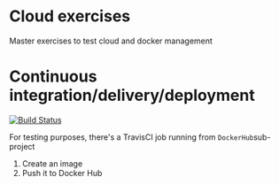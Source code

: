 # Cloud exercises
Master exercises to test cloud and docker management

# Continuous integration/delivery/deployment
[![Build Status](https://travis-ci.com/jacxon4/cloud-exercises.svg?branch=master)](https://travis-ci.com/jacxon4/cloud-exercises)

For testing purposes, there's a TravisCI job running from `DockerHub`sub-project 
1. Create an image 
2. Push it to Docker Hub